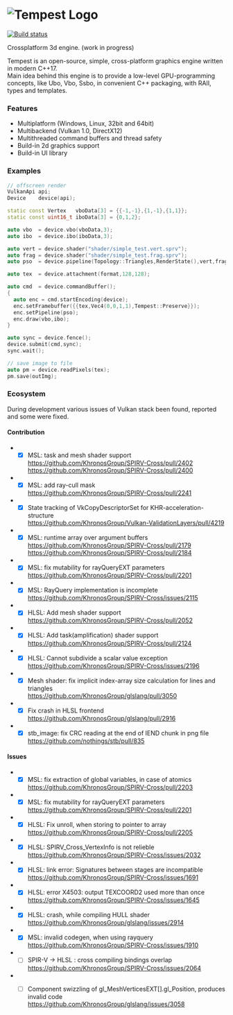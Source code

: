 ![Tempest Logo](icon.png)
=
[![Build status](https://ci.appveyor.com/api/projects/status/github/Try/Tempest?svg=true)](https://ci.appveyor.com/project/Try/Tempest)

Crossplatform 3d engine.
(work in progress)

Tempest is an open-source, simple, cross-platform graphics engine written in modern C++17.  
Main idea behind this engine is to provide a low-level GPU-programming concepts, like Ubo, Vbo, Ssbo, in convenient C++ packaging, with RAII, types and templates. 

### Features
* Multiplatform (Windows, Linux, 32bit and 64bit)
* Multibackend (Vulkan 1.0, DirectX12)
* Multithreaded command buffers and thread safety
* Build-in 2d graphics support
* Build-in UI library

### Examples
```c++
// offscreen render
VulkanApi api;
Device    device(api);

static const Vertex   vboData[3] = {{-1,-1},{1,-1},{1,1}};
static const uint16_t iboData[3] = {0,1,2};

auto vbo  = device.vbo(vboData,3);
auto ibo  = device.ibo(iboData,3);

auto vert = device.shader("shader/simple_test.vert.sprv");
auto frag = device.shader("shader/simple_test.frag.sprv");
auto pso  = device.pipeline(Topology::Triangles,RenderState(),vert,frag);

auto tex  = device.attachment(format,128,128);

auto cmd  = device.commandBuffer();
{
  auto enc = cmd.startEncoding(device);
  enc.setFramebuffer({{tex,Vec4(0,0,1,1),Tempest::Preserve}});
  enc.setPipeline(pso);
  enc.draw(vbo,ibo);
}

auto sync = device.fence();
device.submit(cmd,sync);
sync.wait();

// save image to file
auto pm = device.readPixels(tex);
pm.save(outImg);
```

### Ecosystem
During development various issues of Vulkan stack been found, reported and some were fixed. 

#### Contribution 

* - [x] MSL: task and mesh shader support  
https://github.com/KhronosGroup/SPIRV-Cross/pull/2402  
https://github.com/KhronosGroup/SPIRV-Cross/pull/2400

* - [x] MSL: add ray-cull mask  
https://github.com/KhronosGroup/SPIRV-Cross/pull/2241

* - [x] State tracking of VkCopyDescriptorSet for KHR-acceleration-structure  
https://github.com/KhronosGroup/Vulkan-ValidationLayers/pull/4219

* - [x] MSL: runtime array over argument buffers  
https://github.com/KhronosGroup/SPIRV-Cross/pull/2179  
https://github.com/KhronosGroup/SPIRV-Cross/pull/2184

* - [x] MSL: fix mutability for rayQueryEXT parameters  
https://github.com/KhronosGroup/SPIRV-Cross/pull/2201

* - [x] MSL: RayQuery implementation is incomplete  
https://github.com/KhronosGroup/SPIRV-Cross/issues/2115

* - [x] HLSL: Add mesh shader support  
https://github.com/KhronosGroup/SPIRV-Cross/pull/2052

* - [x] HLSL: Add task(amplification) shader support  
https://github.com/KhronosGroup/SPIRV-Cross/pull/2124

* - [x] HLSL: Cannot subdivide a scalar value exception  
https://github.com/KhronosGroup/SPIRV-Cross/issues/2196

* - [x] Mesh shader: fix implicit index-array size calculation for lines and triangles  
https://github.com/KhronosGroup/glslang/pull/3050

* - [x] Fix crash in HLSL frontend  
https://github.com/KhronosGroup/glslang/pull/2916

* - [x] stb_image: fix CRC reading at the end of IEND chunk in png file  
https://github.com/nothings/stb/pull/835

#### Issues

* - [x] MSL: fix extraction of global variables, in case of atomics  
https://github.com/KhronosGroup/SPIRV-Cross/pull/2203

* - [x] MSL: fix mutability for rayQueryEXT parameters  
https://github.com/KhronosGroup/SPIRV-Cross/pull/2201

* - [x] HLSL: Fix unroll, when storing to pointer to array  
https://github.com/KhronosGroup/SPIRV-Cross/pull/2205

* - [x] HLSL: SPIRV_Cross_VertexInfo is not relieble  
https://github.com/KhronosGroup/SPIRV-Cross/issues/2032

* - [x] HLSL: link error: Signatures between stages are incompatible  
https://github.com/KhronosGroup/SPIRV-Cross/issues/1691

* - [x] HLSL: error X4503: output TEXCOORD2 used more than once  
https://github.com/KhronosGroup/SPIRV-Cross/issues/1645

* - [x] HLSL: crash, while compiling HULL shader  
https://github.com/KhronosGroup/glslang/issues/2914

* - [x] MSL: invalid codegen, when using rayquery  
https://github.com/KhronosGroup/SPIRV-Cross/issues/1910

* - [ ] SPIR-V -> HLSL : cross compiling bindings overlap  
https://github.com/KhronosGroup/SPIRV-Cross/issues/2064

* - [ ] Component swizzling of gl_MeshVerticesEXT[].gl_Position, produces invalid code  
https://github.com/KhronosGroup/glslang/issues/3058

